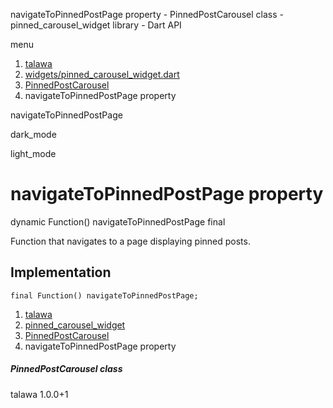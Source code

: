 




navigateToPinnedPostPage property - PinnedPostCarousel class - pinned\_carousel\_widget library - Dart API







menu

1. [talawa](../../index.html)
2. [widgets/pinned\_carousel\_widget.dart](../../widgets_pinned_carousel_widget/widgets_pinned_carousel_widget-library.html)
3. [PinnedPostCarousel](../../widgets_pinned_carousel_widget/PinnedPostCarousel-class.html)
4. navigateToPinnedPostPage property

navigateToPinnedPostPage


dark\_mode

light\_mode




# navigateToPinnedPostPage property


dynamic Function()
navigateToPinnedPostPage
final

Function that navigates to a page displaying pinned posts.


## Implementation

```
final Function() navigateToPinnedPostPage;
```

 


1. [talawa](../../index.html)
2. [pinned\_carousel\_widget](../../widgets_pinned_carousel_widget/widgets_pinned_carousel_widget-library.html)
3. [PinnedPostCarousel](../../widgets_pinned_carousel_widget/PinnedPostCarousel-class.html)
4. navigateToPinnedPostPage property

##### PinnedPostCarousel class





talawa
1.0.0+1






